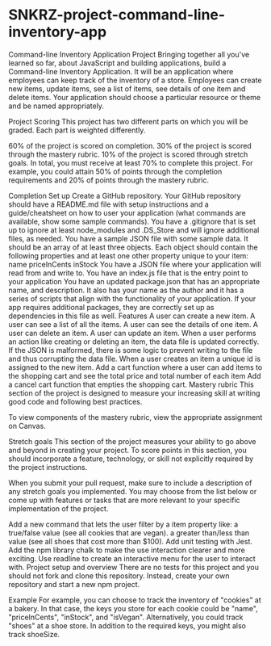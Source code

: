 # SNKRZ-project-command-line-inventory-app

Command-line Inventory Application Project
Bringing together all you've learned so far, about JavaScript and building applications, build a Command-line Inventory Application. It will be an application where employees can keep track of the inventory of a store. Employees can create new items, update items, see a list of items, see details of one item and delete items. Your application should choose a particular resource or theme and be named appropriately.

Project Scoring
This project has two different parts on which you will be graded. Each part is weighted differently.

60% of the project is scored on completion.
30% of the project is scored through the mastery rubric.
10% of the project is scored through stretch goals.
In total, you must receive at least 70% to complete this project. For example, you could attain 50% of points through the completion requirements and 20% of points through the mastery rubric.

Completion
Set up
Create a GitHub repository.
Your GitHub repository should have a README.md file with setup instructions and a guide/cheatsheet on how to user your application (what commands are available, show some sample commands).
You have a .gitignore that is set up to ignore at least node_modules and .DS_Store and will ignore additional files, as needed.
You have a sample JSON file with some sample data. It should be an array of at least three objects. Each object should contain the following properties and at least one other property unique to your item:
name
priceInCents
inStock
You have a JSON file where your application will read from and write to.
You have an index.js file that is the entry point to your application
You have an updated package.json that has an appropriate name, and description. It also has your name as the author and it has a series of scripts that align with the functionality of your application. If your app requires additional packages, they are correctly set up as dependencies in this file as well.
Features
A user can create a new item.
A user can see a list of all the items.
A user can see the details of one item.
A user can delete an item.
A user can update an item.
When a user performs an action like creating or deleting an item, the data file is updated correctly. If the JSON is malformed, there is some logic to prevent writing to the file and thus corrupting the data file.
When a user creates an item a unique id is assigned to the new item.
Add a cart function where a user can add items to the shopping cart and see the total price and total number of each item
Add a cancel cart function that empties the shopping cart.
Mastery rubric
This section of the project is designed to measure your increasing skill at writing good code and following best practices.

To view components of the mastery rubric, view the appropriate assignment on Canvas.

Stretch goals
This section of the project measures your ability to go above and beyond in creating your project. To score points in this section, you should incorporate a feature, technology, or skill not explicitly required by the project instructions.

When you submit your pull request, make sure to include a description of any stretch goals you implemented. You may choose from the list below or come up with features or tasks that are more relevant to your specific implementation of the project.

Add a new command that lets the user filter by a item property like:
a true/false value (see all cookies that are vegan).
a greater than/less than value (see all shoes that cost more than $100).
Add unit testing with Jest.
Add the npm library chalk to make the use interaction clearer and more exciting.
Use readline to create an interactive menu for the user to interact with.
Project setup and overview
There are no tests for this project and you should not fork and clone this repository. Instead, create your own repository and start a new npm project.

Example
For example, you can choose to track the inventory of "cookies" at a bakery. In that case, the keys you store for each cookie could be "name", "priceInCents", "inStock", and "isVegan". Alternatively, you could track "shoes" at a shoe store. In addition to the required keys, you might also track shoeSize.
